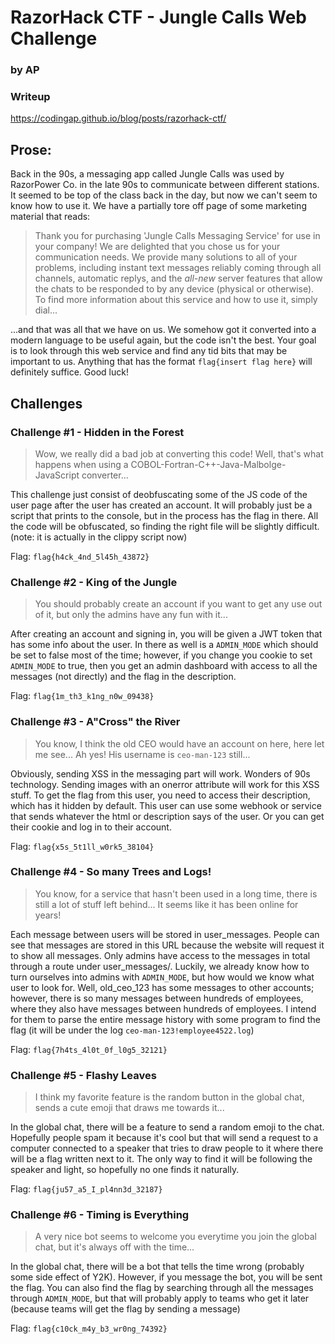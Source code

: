 # RazorHack CTF - Jungle Calls Web Challenge

### by AP

### Writeup
https://codingap.github.io/blog/posts/razorhack-ctf/

## Prose:
Back in the 90s, a messaging app called Jungle Calls was used by RazorPower Co. in the late 90s to communicate between different stations. It seemed to be top of the class back in the day, but now we can't seem to know how to use it. We have a partially tore off page of some marketing material that reads:

> Thank you for purchasing 'Jungle Calls Messaging Service' for use in your company! We are delighted that you chose us for your communication needs. We provide many solutions to all of your problems, including instant text messages reliably coming through all channels, automatic replys, and the *all-new* server features that allow the chats to be responded to by any device (physical or otherwise). To find more information about this service and how to use it, simply dial...

...and that was all that we have on us. We somehow got it converted into a modern language to be useful again, but the code isn't the best. Your goal is to look through this web service and find any tid bits that may be important to us. Anything that has the format `flag{insert flag here}` will definitely suffice. Good luck!

## Challenges

### Challenge #1 - Hidden in the Forest
> Wow, we really did a bad job at converting this code! Well, that's what happens when using a COBOL-Fortran-C++-Java-Malbolge-JavaScript converter...

This challenge just consist of deobfuscating some of the JS code of the user page after the user has created an account. It will probably just be a script that prints to the console, but in the process has the flag in there. All the code will be obfuscated, so finding the right file will be slightly difficult. (note: it is actually in the clippy script now)

Flag: `flag{h4ck_4nd_5l45h_43872}`

### Challenge #2 - King of the Jungle
> You should probably create an account if you want to get any use out of it, but only the admins have any fun with it...

After creating an account and signing in, you will be given a JWT token that has some info about the user. In there as well is a `ADMIN_MODE` which should be set to false most of the time; however, if you change you cookie to set `ADMIN_MODE` to true, then you get an admin dashboard with access to all the messages (not directly) and the flag in the description.

Flag: `flag{1m_th3_k1ng_n0w_09438}`

### Challenge #3 - A"Cross" the River
> You know, I think the old CEO would have an account on here, here let me see... Ah yes! His username is `ceo-man-123` still...

Obviously, sending XSS in the messaging part will work. Wonders of 90s technology. Sending images with an onerror attribute will work for this XSS stuff. To get the flag from this user, you need to access their description, which has it hidden by default. This user can use some webhook or service that sends whatever the html or description says of the user. Or you can get their cookie and log in to their account.

Flag: `flag{x5s_5t1ll_w0rk5_38104}`

### Challenge #4 - So many Trees and Logs!
> You know, for a service that hasn't been used in a long time, there is still a lot of stuff left behind... It seems like it has been online for years!

Each message between users will be stored in user_messages. People can see that messages are stored in this URL because the website will request it to show all messages. Only admins have access to the messages in total through a route under user_messages/. Luckily, we already know how to turn ourselves into admins with `ADMIN_MODE`, but how would we know what user to look for. Well, old_ceo_123 has some messages to other accounts; however, there is so many messages between hundreds of employees, where they also have messages between hundreds of employees. I intend for them to parse the entire message history with some program to find the flag (it will be under the log `ceo-man-123!employee4522.log`)

Flag: `flag{7h4ts_4l0t_0f_l0g5_32121}`

### Challenge #5 - Flashy Leaves
> I think my favorite feature is the random button in the global chat, sends a cute emoji that draws me towards it...

In the global chat, there will be a feature to send a random emoji to the chat. Hopefully people spam it because it's cool but that will send a request to a computer connected to a speaker that tries to draw people to it where there will be a flag written next to it. The only way to find it will be following the speaker and light, so hopefully no one finds it naturally.

Flag: `flag{ju57_a5_I_pl4nn3d_32187}`

### Challenge #6 - Timing is Everything
> A very nice bot seems to welcome you everytime you join the global chat, but it's always off with the time...

In the global chat, there will be a bot that tells the time wrong (probably some side effect of Y2K). However, if you message the bot, you will be sent the flag. You can also find the flag by searching through all the messages through `ADMIN_MODE`, but that will probably apply to teams who get it later (because teams will get the flag by sending a message)

Flag: `flag{c10ck_m4y_b3_wr0ng_74392}`
